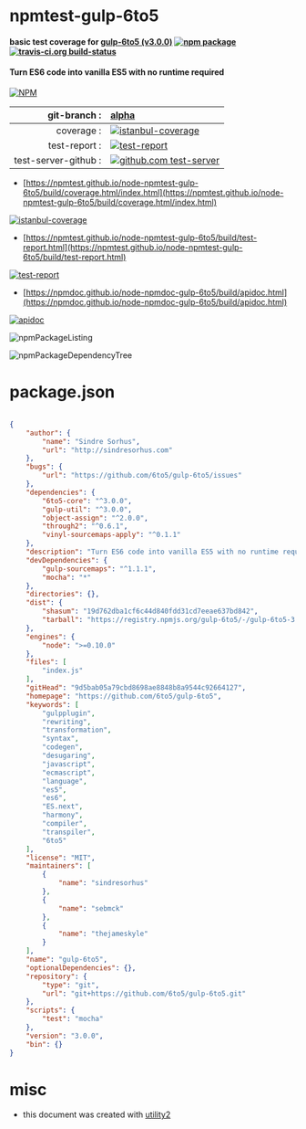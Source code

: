 # npmtest-gulp-6to5

#### basic test coverage for  [gulp-6to5 (v3.0.0)](https://github.com/6to5/gulp-6to5)  [![npm package](https://img.shields.io/npm/v/npmtest-gulp-6to5.svg?style=flat-square)](https://www.npmjs.org/package/npmtest-gulp-6to5) [![travis-ci.org build-status](https://api.travis-ci.org/npmtest/node-npmtest-gulp-6to5.svg)](https://travis-ci.org/npmtest/node-npmtest-gulp-6to5)

#### Turn ES6 code into vanilla ES5 with no runtime required

[![NPM](https://nodei.co/npm/gulp-6to5.png?downloads=true&downloadRank=true&stars=true)](https://www.npmjs.com/package/gulp-6to5)

| git-branch : | [alpha](https://github.com/npmtest/node-npmtest-gulp-6to5/tree/alpha)|
|--:|:--|
| coverage : | [![istanbul-coverage](https://npmtest.github.io/node-npmtest-gulp-6to5/build/coverage.badge.svg)](https://npmtest.github.io/node-npmtest-gulp-6to5/build/coverage.html/index.html)|
| test-report : | [![test-report](https://npmtest.github.io/node-npmtest-gulp-6to5/build/test-report.badge.svg)](https://npmtest.github.io/node-npmtest-gulp-6to5/build/test-report.html)|
| test-server-github : | [![github.com test-server](https://npmtest.github.io/node-npmtest-gulp-6to5/GitHub-Mark-32px.png)](https://npmtest.github.io/node-npmtest-gulp-6to5/build/app/index.html) | | build-artifacts : | [![build-artifacts](https://npmtest.github.io/node-npmtest-gulp-6to5/glyphicons_144_folder_open.png)](https://github.com/npmtest/node-npmtest-gulp-6to5/tree/gh-pages/build)|

- [https://npmtest.github.io/node-npmtest-gulp-6to5/build/coverage.html/index.html](https://npmtest.github.io/node-npmtest-gulp-6to5/build/coverage.html/index.html)

[![istanbul-coverage](https://npmtest.github.io/node-npmtest-gulp-6to5/build/screenCapture.buildCi.browser.%252Ftmp%252Fbuild%252Fcoverage.lib.html.png)](https://npmtest.github.io/node-npmtest-gulp-6to5/build/coverage.html/index.html)

- [https://npmtest.github.io/node-npmtest-gulp-6to5/build/test-report.html](https://npmtest.github.io/node-npmtest-gulp-6to5/build/test-report.html)

[![test-report](https://npmtest.github.io/node-npmtest-gulp-6to5/build/screenCapture.buildCi.browser.%252Ftmp%252Fbuild%252Ftest-report.html.png)](https://npmtest.github.io/node-npmtest-gulp-6to5/build/test-report.html)

- [https://npmdoc.github.io/node-npmdoc-gulp-6to5/build/apidoc.html](https://npmdoc.github.io/node-npmdoc-gulp-6to5/build/apidoc.html)

[![apidoc](https://npmdoc.github.io/node-npmdoc-gulp-6to5/build/screenCapture.buildCi.browser.%252Ftmp%252Fbuild%252Fapidoc.html.png)](https://npmdoc.github.io/node-npmdoc-gulp-6to5/build/apidoc.html)

![npmPackageListing](https://npmtest.github.io/node-npmtest-gulp-6to5/build/screenCapture.npmPackageListing.svg)

![npmPackageDependencyTree](https://npmtest.github.io/node-npmtest-gulp-6to5/build/screenCapture.npmPackageDependencyTree.svg)



# package.json

```json

{
    "author": {
        "name": "Sindre Sorhus",
        "url": "http://sindresorhus.com"
    },
    "bugs": {
        "url": "https://github.com/6to5/gulp-6to5/issues"
    },
    "dependencies": {
        "6to5-core": "^3.0.0",
        "gulp-util": "^3.0.0",
        "object-assign": "^2.0.0",
        "through2": "^0.6.1",
        "vinyl-sourcemaps-apply": "^0.1.1"
    },
    "description": "Turn ES6 code into vanilla ES5 with no runtime required",
    "devDependencies": {
        "gulp-sourcemaps": "^1.1.1",
        "mocha": "*"
    },
    "directories": {},
    "dist": {
        "shasum": "19d762dba1cf6c44d840fdd31cd7eeae637bd842",
        "tarball": "https://registry.npmjs.org/gulp-6to5/-/gulp-6to5-3.0.0.tgz"
    },
    "engines": {
        "node": ">=0.10.0"
    },
    "files": [
        "index.js"
    ],
    "gitHead": "9d5bab05a79cbd8698ae8848b8a9544c92664127",
    "homepage": "https://github.com/6to5/gulp-6to5",
    "keywords": [
        "gulpplugin",
        "rewriting",
        "transformation",
        "syntax",
        "codegen",
        "desugaring",
        "javascript",
        "ecmascript",
        "language",
        "es5",
        "es6",
        "ES.next",
        "harmony",
        "compiler",
        "transpiler",
        "6to5"
    ],
    "license": "MIT",
    "maintainers": [
        {
            "name": "sindresorhus"
        },
        {
            "name": "sebmck"
        },
        {
            "name": "thejameskyle"
        }
    ],
    "name": "gulp-6to5",
    "optionalDependencies": {},
    "repository": {
        "type": "git",
        "url": "git+https://github.com/6to5/gulp-6to5.git"
    },
    "scripts": {
        "test": "mocha"
    },
    "version": "3.0.0",
    "bin": {}
}
```



# misc
- this document was created with [utility2](https://github.com/kaizhu256/node-utility2)
